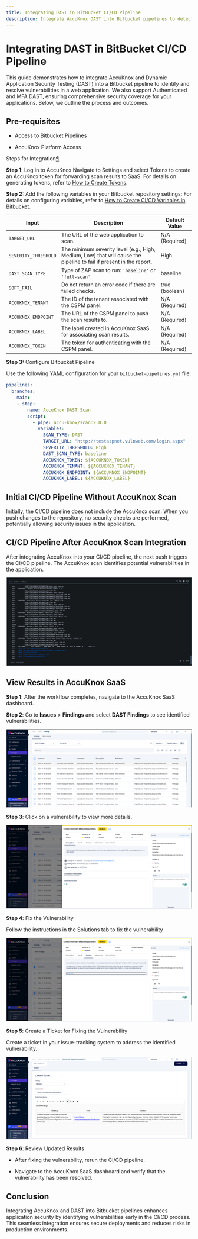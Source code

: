 ```yaml
---
title: Integrating DAST in BitBucket CI/CD Pipeline
description: Integrate AccuKnox DAST into Bitbucket pipelines to detect and resolve web application security issues to ensure Bitbucket security.
---
```


# Integrating DAST in BitBucket CI/CD Pipeline

This guide demonstrates how to integrate AccuKnox and Dynamic Application Security Testing (DAST) into a Bitbucket pipeline to identify and resolve vulnerabilities in a web application. We also support Authenticated and MFA DAST, ensuring comprehensive security coverage for your applications. Below, we outline the process and outcomes.

## Pre-requisites

- Access to Bitbucket Pipelines

- AccuKnox Platform Access

Steps for Integration[¶](https://help.accuknox.com/integrations/gitlab-dast/#steps-for-integration "https://help.accuknox.com/integrations/gitlab-dast/#steps-for-integration")

**Step 1**: Log in to AccuKnox Navigate to Settings and select Tokens to create an AccuKnox token for forwarding scan results to SaaS. For details on generating tokens, refer to [How to Create Tokens](https://help.accuknox.com/how-to/how-to-create-tokens/?h=token "https://help.accuknox.com/how-to/how-to-create-tokens/?h=token").

**Step 2:** Add the following variables in your Bitbucket repository settings: For details on configuring variables, refer to [How to Create CI/CD Variables in Bitbucket](https://support.atlassian.com/bitbucket-cloud/docs/variables-and-secrets/ "https://support.atlassian.com/bitbucket-cloud/docs/variables-and-secrets/").

| Input               | Description                                                                 | Default Value  |
|--------------------|-----------------------------------------------------------------------------|----------------|
| `TARGET_URL`        | The URL of the web application to scan.                                    | N/A (Required) |
| `SEVERITY_THRESHOLD`| The minimum severity level (e.g., High, Medium, Low) that will cause the pipeline to fail if present in the report. | High           |
| `DAST_SCAN_TYPE`    | Type of ZAP scan to run: `'baseline'` or `'full-scan'`.                    | baseline       |
| `SOFT_FAIL`         | Do not return an error code if there are failed checks.                    | true (boolean) |
| `ACCUKNOX_TENANT`   | The ID of the tenant associated with the CSPM panel.                       | N/A (Required) |
| `ACCUKNOX_ENDPOINT` | The URL of the CSPM panel to push the scan results to.                     | N/A (Required) |
| `ACCUKNOX_LABEL`    | The label created in AccuKnox SaaS for associating scan results.           | N/A (Required) |
| `ACCUKNOX_TOKEN`    | The token for authenticating with the CSPM panel.                          | N/A (Required) |

**Step 3:** Configure Bitbucket Pipeline

Use the following YAML configuration for your `bitbucket-pipelines.yml` file:

```yaml
pipelines:
  branches:
    main:
    - step:
        name: AccuKnox DAST Scan
        script:
          - pipe: accu-knox/scan:2.0.0
            variables:
              SCAN_TYPE: DAST
              TARGET_URL: "http://testaspnet.vulnweb.com/login.aspx"
              SEVERITY_THRESHOLD: High
              DAST_SCAN_TYPE: baseline
              ACCUKNOX_TOKEN: ${ACCUKNOX_TOKEN}
              ACCUKNOX_TENANT: ${ACCUKNOX_TENANT}
              ACCUKNOX_ENDPOINT: ${ACCUKNOX_ENDPOINT}
              ACCUKNOX_LABEL: ${ACCUKNOX_LABEL}
```

## Initial CI/CD Pipeline Without AccuKnox Scan

Initially, the CI/CD pipeline does not include the AccuKnox scan. When you push changes to the repository, no security checks are performed, potentially allowing security issues in the application.

## CI/CD Pipeline After AccuKnox Scan Integration

After integrating AccuKnox into your CI/CD pipeline, the next push triggers the CI/CD pipeline. The AccuKnox scan identifies potential vulnerabilities in the application.

![image-20241209-123715.png](./images/bitbucket-dast/1.png)

## View Results in AccuKnox SaaS

**Step 1**: After the workflow completes, navigate to the AccuKnox SaaS dashboard.

**Step 2**: Go to **Issues** > **Findings** and select **DAST Findings** to see identified vulnerabilities.

![image-20241126-044450.png](./images/bitbucket-dast/2.png)

**Step 3**: Click on a vulnerability to view more details.

![image-20241126-044522.png](./images/bitbucket-dast/3.png)

**Step 4**: Fix the Vulnerability

Follow the instructions in the Solutions tab to fix the vulnerability

![image-20241126-044544.png](./images/bitbucket-dast/4.png)

**Step 5**: Create a Ticket for Fixing the Vulnerability

Create a ticket in your issue-tracking system to address the identified vulnerability.

![image-20241126-044608.png](./images/bitbucket-dast/5.png)

**Step 6**: Review Updated Results

- After fixing the vulnerability, rerun the CI/CD pipeline.

- Navigate to the AccuKnox SaaS dashboard and verify that the vulnerability has been resolved.

## Conclusion

Integrating AccuKnox and DAST into Bitbucket pipelines enhances application security by identifying vulnerabilities early in the CI/CD process. This seamless integration ensures secure deployments and reduces risks in production environments.
